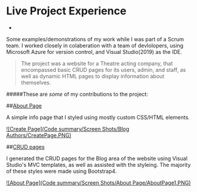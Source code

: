 # **Live Project Experience**
-
Some examples/demonstrations of my work while I was part of a Scrum team.
I worked closely in colaberation with a team of devlolopers, using Microsoft Azure for version control, and Visual Studio(2019) as the IDE.

>The project was a website for a Theatre acting company, that encompassed basic CRUD pages for its users, admin, and staff, as well as
dynamic HTML pages to display information about themselves.

#####These are *some* of my contributions to the project:

##[About Page](https://github.com/JaySPryor/Live_Project_Experience/tree/main/Code%20summary/Code%20Snippets/About%20Page)

A simple info page that I styled using mostly custom CSS/HTML elements.

[![Create Page](Code summary/Screen Shots/Blog Authors/CreatePage.PNG)](https://github.com/JaySPryor/Live_Project_Experience/tree/main/Code%20summary/Screen%20Shots/Blog%20Authors)

##[CRUD pages](https://github.com/JaySPryor/Live_Project_Experience/tree/main/Code%20summary/Code%20Snippets/Blog%20Authors)

I generated the CRUD pages for the Blog area of the website using Visual Studio's MVC templates, as well as assisted with the styleing. 
The majority of these styles were made using Bootstrap4.

[![About Page](Code summary/Screen Shots/About Page/AboutPage1.PNG)](https://github.com/JaySPryor/Live_Project_Experience/tree/main/Code%20summary/Screen%20Shots/About%20Page)
